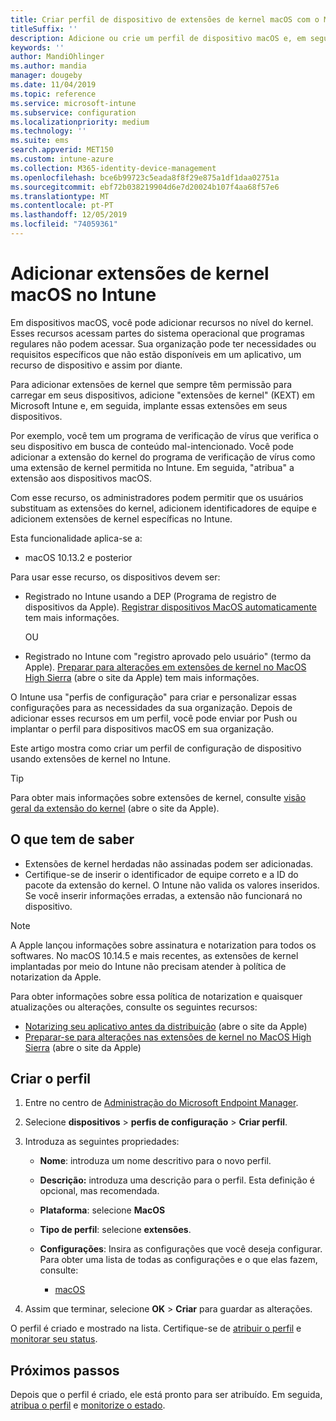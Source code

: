 ```yaml
---
title: Criar perfil de dispositivo de extensões de kernel macOS com o Microsoft Intune-Azure | Microsoft Docs
titleSuffix: ''
description: Adicione ou crie um perfil de dispositivo macOS e, em seguida, configure extensões de kernel para permitir substituição do usuário, adicionar identificador de equipe e um grupo e um identificador de equipe em Microsoft Intune.
keywords: ''
author: MandiOhlinger
ms.author: mandia
manager: dougeby
ms.date: 11/04/2019
ms.topic: reference
ms.service: microsoft-intune
ms.subservice: configuration
ms.localizationpriority: medium
ms.technology: ''
ms.suite: ems
search.appverid: MET150
ms.custom: intune-azure
ms.collection: M365-identity-device-management
ms.openlocfilehash: bce6b99723c5eada8f8f29e875a1df1daa02751a
ms.sourcegitcommit: ebf72b038219904d6e7d20024b107f4aa68f57e6
ms.translationtype: MT
ms.contentlocale: pt-PT
ms.lasthandoff: 12/05/2019
ms.locfileid: "74059361"
---
```

# <a name="add-macos-kernel-extensions-in-intune"></a>Adicionar extensões de kernel macOS no Intune

Em dispositivos macOS, você pode adicionar recursos no nível do kernel. Esses recursos acessam partes do sistema operacional que programas regulares não podem acessar. Sua organização pode ter necessidades ou requisitos específicos que não estão disponíveis em um aplicativo, um recurso de dispositivo e assim por diante. 

Para adicionar extensões de kernel que sempre têm permissão para carregar em seus dispositivos, adicione "extensões de kernel" (KEXT) em Microsoft Intune e, em seguida, implante essas extensões em seus dispositivos.

Por exemplo, você tem um programa de verificação de vírus que verifica o seu dispositivo em busca de conteúdo mal-intencionado. Você pode adicionar a extensão do kernel do programa de verificação de vírus como uma extensão de kernel permitida no Intune. Em seguida, "atribua" a extensão aos dispositivos macOS.

Com esse recurso, os administradores podem permitir que os usuários substituam as extensões do kernel, adicionem identificadores de equipe e adicionem extensões de kernel específicas no Intune.

Esta funcionalidade aplica-se a:

- macOS 10.13.2 e posterior

Para usar esse recurso, os dispositivos devem ser:

- Registrado no Intune usando a DEP (Programa de registro de dispositivos da Apple). [Registrar dispositivos MacOS automaticamente](../enrollment/device-enrollment-program-enroll-macos.md) tem mais informações.

  OU

- Registrado no Intune com "registro aprovado pelo usuário" (termo da Apple). [Preparar para alterações em extensões de kernel no MacOS High Sierra](https://support.apple.com/en-us/HT208019) (abre o site da Apple) tem mais informações.

O Intune usa "perfis de configuração" para criar e personalizar essas configurações para as necessidades da sua organização. Depois de adicionar esses recursos em um perfil, você pode enviar por Push ou implantar o perfil para dispositivos macOS em sua organização.

Este artigo mostra como criar um perfil de configuração de dispositivo usando extensões de kernel no Intune.

> [!TIP]
> Para obter mais informações sobre extensões de kernel, consulte [visão geral da extensão do kernel](https://developer.apple.com/library/archive/documentation/Darwin/Conceptual/KernelProgramming/Extend/Extend.html) (abre o site da Apple).

## <a name="what-you-need-to-know"></a>O que tem de saber

- Extensões de kernel herdadas não assinadas podem ser adicionadas.
- Certifique-se de inserir o identificador de equipe correto e a ID do pacote da extensão do kernel. O Intune não valida os valores inseridos. Se você inserir informações erradas, a extensão não funcionará no dispositivo.

> [!NOTE]
> A Apple lançou informações sobre assinatura e notarization para todos os softwares. No macOS 10.14.5 e mais recentes, as extensões de kernel implantadas por meio do Intune não precisam atender à política de notarization da Apple.
>
> Para obter informações sobre essa política de notarization e quaisquer atualizações ou alterações, consulte os seguintes recursos:
>
> - [Notarizing seu aplicativo antes da distribuição](https://developer.apple.com/documentation/security/notarizing_your_app_before_distribution) (abre o site da Apple) 
> - [Preparar-se para alterações nas extensões de kernel no MacOS High Sierra](https://support.apple.com/en-us/HT208019) (abre o site da Apple)

## <a name="create-the-profile"></a>Criar o perfil

1. Entre no centro de [Administração do Microsoft Endpoint Manager](https://go.microsoft.com/fwlink/?linkid=2109431).
2. Selecione **dispositivos** > **perfis de configuração** > **Criar perfil**.
3. Introduza as seguintes propriedades:

    - **Nome**: introduza um nome descritivo para o novo perfil.
    - **Descrição:** introduza uma descrição para o perfil. Esta definição é opcional, mas recomendada.
    - **Plataforma**: selecione **MacOS**
    - **Tipo de perfil**: selecione **extensões**.
    - **Configurações**: Insira as configurações que você deseja configurar. Para obter uma lista de todas as configurações e o que elas fazem, consulte:

        - [macOS](kernel-extensions-settings-macos.md)

4. Assim que terminar, selecione **OK** > **Criar** para guardar as alterações.

O perfil é criado e mostrado na lista. Certifique-se de [atribuir o perfil](../device-profile-assign.md) e [monitorar seu status](../device-profile-monitor.md).

## <a name="next-steps"></a>Próximos passos

Depois que o perfil é criado, ele está pronto para ser atribuído. Em seguida, [atribua o perfil](../device-profile-assign.md) e [monitorize o estado](../device-profile-monitor.md).

